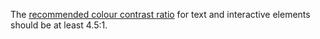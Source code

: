 <p class="abstract">The <a href="http://www.w3.org/TR/UNDERSTANDING-WCAG20/visual-audio-contrast-contrast.html" rel="external">recommended colour contrast ratio</a> for text and interactive elements should be at least 4.5:1.</p>
